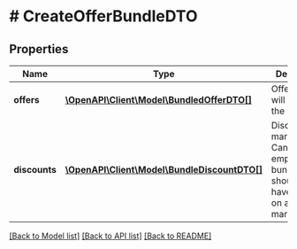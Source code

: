 # # CreateOfferBundleDTO

## Properties

Name | Type | Description | Notes
------------ | ------------- | ------------- | -------------
**offers** | [**\OpenAPI\Client\Model\BundledOfferDTO[]**](BundledOfferDTO.md) | Offers that will make up the bundle. |
**discounts** | [**\OpenAPI\Client\Model\BundleDiscountDTO[]**](BundleDiscountDTO.md) | Discounts on marketplaces. Can be null or empty if bundle shouldn&#39;t have discount on any marketplace. | [optional]

[[Back to Model list]](../../README.md#models) [[Back to API list]](../../README.md#endpoints) [[Back to README]](../../README.md)
